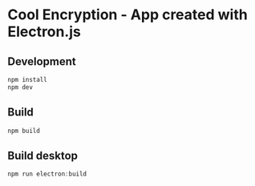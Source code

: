 # Cool Encryption - App created with Electron.js

## Development

```javascript
npm install
npm dev
```

## Build

```javascript
npm build
```

## Build desktop

```javascript
npm run electron:build
```
